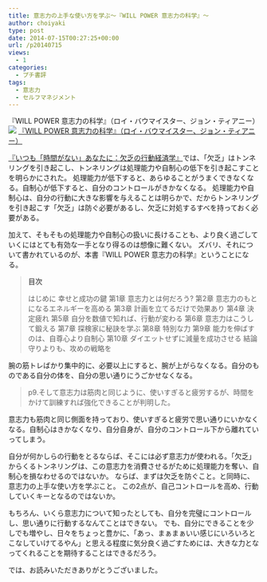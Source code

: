 ```yaml
---
title: 意志力の上手な使い方を学ぶ〜『WILL POWER 意志力の科学』〜
author: choiyaki
type: post
date: 2014-07-15T00:27:25+00:00
url: /p20140715
views:
  - 1
categories:
  - プチ書評
tags: 
  - 意志力
  - セルフマネジメント
---
```

『WILL POWER 意志力の科学』（ロイ・バウマイスター、ジョン・ティアニー）
[![](https://images-na.ssl-images-amazon.com/images/I/41Uj4gAq0PL._SX351_BO1204203200_.jpg)](http://www.amazon.co.jp/exec/obidos/asin/4772695354/choiyaki81-22/)
[『WILL POWER 意志力の科学』（ロイ・バウマイスター、ジョン・ティアニー）](http://www.amazon.co.jp/exec/obidos/asin/4772695354/choiyaki81-22/)

[『いつも「時間がない」あなたに：欠乏の行動経済学』](https://choiyaki.com/p469/)では、「欠乏」はトンネリングを引き起こし、トンネリングは処理能力や自制心の低下を引き起こすことを明らかにされた。
処理能力が低下すると、あらゆることがうまくできなくなる。自制心が低下すると、自分のコントロールがきかなくなる。
処理能力や自制心は、自分の行動に大きな影響を与えることは明らかで、だからトンネリングを引き起こす「欠乏」は防ぐ必要があるし、欠乏に対処するすべを持っておく必要がある。

加えて、そもそもの処理能力や自制心の扱いに長けることも、より良く過ごしていくにはとても有効な一手となり得るのは想像に難くない。
ズバリ、それについて書かれているのが、本書『WILL POWER 意志力の科学』ということになる。

> **目次** 
> 
> はじめに 幸せと成功の鍵
> 第1章 意志力とは何だろう? 
> 第2章 意志力のもとになるエネルギーを高める
> 第3章 計画を立てるだけで効果あり
> 第4章 決定疲れ
> 第5章 自分を数値で知れば、行動が変わる
> 第6章 意志力はこうして鍛える
> 第7章 探検家に秘訣を学ぶ
> 第8章 特別な力
> 第9章 能力を伸ばすのは、自尊心より自制心
> 第10章 ダイエットせずに減量を成功させる
> 結論 守りよりも、攻めの戦略を

腕の筋トレばかり集中的に、必要以上にすると、腕が上がらなくなる。自分のものである自分の体を、自分の思い通りにうごかせなくなる。

> p9.そして意志力は筋肉と同じように、使いすぎると疲労するが、時間をかけて訓練すれば強化できることが判明した。

意志力も筋肉と同じ側面を持っており、使いすぎると疲労で思い通りにいかなくなる。自制心はきかなくなり、自分自身が、自分のコントロール下から離れていってしまう。

自分が何かしらの行動をとるならば、そこには必ず意志力が使われる。「欠乏」からくるトンネリングは、この意志力を消費させるがために処理能力を奪い、自制心を損なわせるのではないか。
ならば、まずは欠乏を防ぐこと。と同時に、意志力の上手な使い方を学ぶこと。
この2点が、自己コントロールを高め、行動していくキーとなるのではないか。

もちろん、いくら意志力について知ったとしても、自分を完璧にコントロールし、思い通りに行動するなんてことはできない。
でも、自分にできることを少しでも増やし、日々をちょっと豊かに、「あっ、まぁまぁいい感じにいろいろとこなしていけてるやん」と思える程度に気分良く過ごすためには、大きな力となってくれることを期待することはできるだろう。

では、お読みいただきありがとうございました。